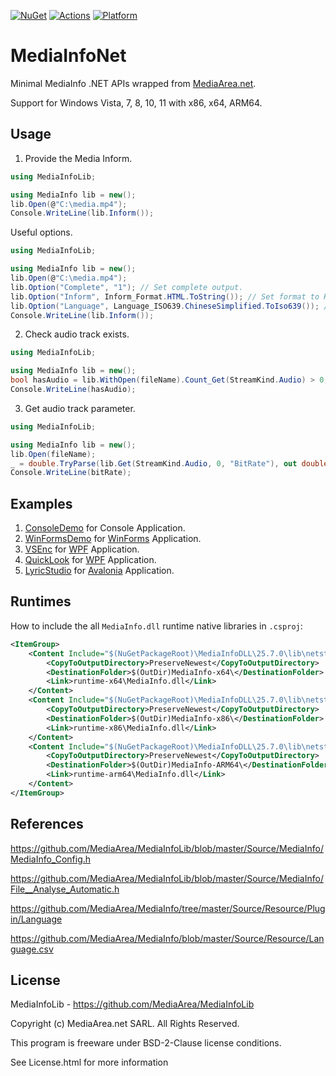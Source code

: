 [![NuGet](https://img.shields.io/nuget/v/MediaInfoDLL.svg)](https://nuget.org/packages/MediaInfoDLL) [![Actions](https://github.com/lemutec/MediaInfoNet/actions/workflows/library.nuget.yml/badge.svg)](https://github.com/lemutec/MediaInfoNet/actions/workflows/library.nuget.yml) [![Platform](https://img.shields.io/badge/platform-Windows-blue?logo=windowsxp&color=1E9BFA)](https://dotnet.microsoft.com/en-us/download/dotnet/latest/runtime)

# MediaInfoNet

Minimal MediaInfo .NET APIs wrapped from [MediaArea.net](https://mediaarea.net/en/MediaInfo/Download/Windows).

Support for Windows Vista, 7, 8, 10, 11 with x86, x64, ARM64.

## Usage

1. Provide the Media Inform.

```c#
using MediaInfoLib;

using MediaInfo lib = new();
lib.Open(@"C:\media.mp4");
Console.WriteLine(lib.Inform());
```

Useful options.

```c#
using MediaInfoLib;

using MediaInfo lib = new();
lib.Open(@"C:\media.mp4");
lib.Option("Complete", "1"); // Set complete output.
lib.Option("Inform", Inform_Format.HTML.ToString()); // Set format to HTML.
lib.Option("Language", Language_ISO639.ChineseSimplified.ToIso639()); // Set language to Chinese.
Console.WriteLine(lib.Inform());
```

2. Check audio track exists.

```C#
using MediaInfoLib;

using MediaInfo lib = new();
bool hasAudio = lib.WithOpen(fileName).Count_Get(StreamKind.Audio) > 0;
Console.WriteLine(hasAudio);
```

3. Get audio track parameter.

```C#
using MediaInfoLib;

using MediaInfo lib = new();
lib.Open(fileName);
_ = double.TryParse(lib.Get(StreamKind.Audio, 0, "BitRate"), out double bitRate);
Console.WriteLine(bitRate);
```

## Examples

1. [ConsoleDemo](https://github.com/lemutec/MediaInfoNet/tree/main/demo/ConsoleDemo) for Console Application.
2. [WinFormsDemo](https://github.com/lemutec/MediaInfoNet/tree/main/demo/WinFormsDemo) for [WinForms](https://github.com/dotnet/winforms) Application.
3. [VSEnc](https://github.com/lemutec/VSEnc) for [WPF](https://github.com/dotnet/wpf) Application.
4. [QuickLook](https://github.com/QL-Win/QuickLook) for [WPF](https://github.com/dotnet/wpf) Application.
5. [LyricStudio](https://github.com/lemutec/LyricStudio) for [Avalonia](https://github.com/AvaloniaUI/Avalonia) Application.

## Runtimes

How to include the all `MediaInfo.dll` runtime native libraries in `.csproj`:

```xml
<ItemGroup>
    <Content Include="$(NuGetPackageRoot)\MediaInfoDLL\25.7.0\lib\netstandard2.0\x64\MediaInfo.dll">
        <CopyToOutputDirectory>PreserveNewest</CopyToOutputDirectory>
        <DestinationFolder>$(OutDir)MediaInfo-x64\</DestinationFolder>
        <Link>runtime-x64\MediaInfo.dll</Link>
    </Content>
    <Content Include="$(NuGetPackageRoot)\MediaInfoDLL\25.7.0\lib\netstandard2.0\x86\MediaInfo.dll">
        <CopyToOutputDirectory>PreserveNewest</CopyToOutputDirectory>
        <DestinationFolder>$(OutDir)MediaInfo-x86\</DestinationFolder>
        <Link>runtime-x86\MediaInfo.dll</Link>
    </Content>
    <Content Include="$(NuGetPackageRoot)\MediaInfoDLL\25.7.0\lib\netstandard2.0\arm64\MediaInfo.dll">
        <CopyToOutputDirectory>PreserveNewest</CopyToOutputDirectory>
        <DestinationFolder>$(OutDir)MediaInfo-ARM64\</DestinationFolder>
        <Link>runtime-arm64\MediaInfo.dll</Link>
    </Content>
</ItemGroup>
```

## References

https://github.com/MediaArea/MediaInfoLib/blob/master/Source/MediaInfo/MediaInfo_Config.h

https://github.com/MediaArea/MediaInfoLib/blob/master/Source/MediaInfo/File__Analyse_Automatic.h

https://github.com/MediaArea/MediaInfo/tree/master/Source/Resource/Plugin/Language

https://github.com/MediaArea/MediaInfo/blob/master/Source/Resource/Language.csv

## License

MediaInfoLib - https://github.com/MediaArea/MediaInfoLib

Copyright (c) MediaArea.net SARL. All Rights Reserved.

This program is freeware under BSD-2-Clause license conditions.

See License.html for more information
